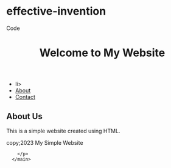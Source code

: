 # effective-invention
Code 
<!DOCTYPE html>
<head>
   <title>My Simple Website</title>
  <head>
    <body>
       <header>
            <h1>Welcome to My Website</h1>
       </header>
      <nav>
         <ul>
            <li><a href="#"Home</a></a>li>
             <li><a href="#">About</a></li>
             <li><a href="#">Contact</a></li>
         </ul>
      </nav>
      <main>
        <h2>About Us</h2>
        <p>This is a simple website created using HTML.</p>
      </main>
      <footer>
        <p>copy;2023 My Simple Website</p>
      </footer>
    </body>
  </html>
      </footer>

  
          
        </p>
      </main>
           
<html></html>
